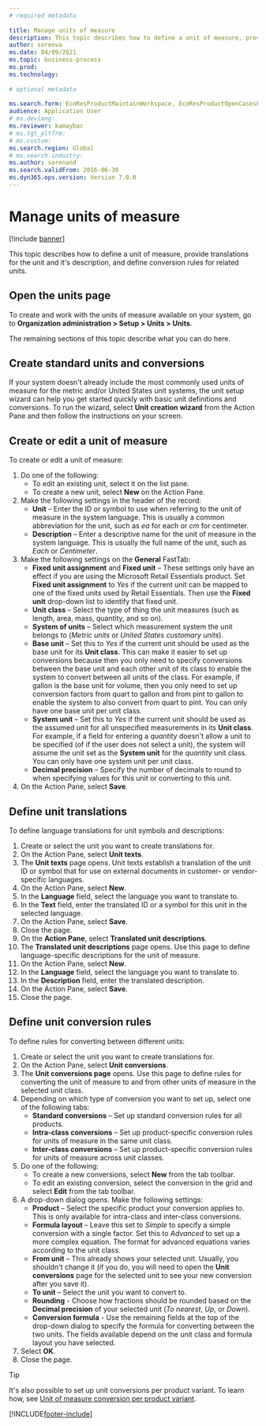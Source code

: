 ```yaml
--- 
# required metadata 
 
title: Manage units of measure
description: This topic describes how to define a unit of measure, provide translations for the unit and it's description, and define conversion rules for related units.
author: sorenva
ms.date: 04/09/2021
ms.topic: business-process 
ms.prod:  
ms.technology:  
 
# optional metadata 
 
ms.search.form: EcoResProductMaintainWorkspace, EcoResProductOpenCasesFormPart, UnitOfMeasure, UnitOfMeasureReportingTranslation, UnitOfMeasureTranslation, UnitOfMeasureConversion, UnitOfMeasureConversionEditOrCreate, UnitOfMeasureLookup, UnitOfMeasureCalculator, UnitOfMeasureWizard, UnitOfMeasureLookupTest
audience: Application User 
# ms.devlang:  
ms.reviewer: kamaybac
# ms.tgt_pltfrm:  
# ms.custom:  
ms.search.region: Global
# ms.search.industry: 
ms.author: sorenand
ms.search.validFrom: 2016-06-30 
ms.dyn365.ops.version: Version 7.0.0 
---
```

# Manage units of measure

[!include [banner](../../includes/banner.md)]

This topic describes how to define a unit of measure, provide translations for the unit and it's description, and define conversion rules for related units.

## Open the units page

To create and work with the units of measure available on your system, go to **Organization administration \> Setup \> Units \> Units**.

The remaining sections of this topic describe what you can do here.

## Create standard units and conversions

If your system doesn't already include the most commonly used units of measure for the metric and/or United States unit systems, the unit setup wizard can help you get started quickly with basic unit definitions and conversions. To run the wizard, select **Unit creation wizard** from the Action Pane and then follow the instructions on your screen.

## Create or edit a unit of measure

To create or edit a unit of measure:

1. Do one of the following:
    - To edit an existing unit, select it on the list pane.
    - To create a new unit, select **New** on the Action Pane.
1. Make the following settings in the header of the record:
    - **Unit** – Enter the ID or symbol to use when referring to the unit of measure in the system language. This is usually a common abbreviation for the unit, such as *ea* for each or *cm* for centimeter.
    - **Description** – Enter a descriptive name for the unit of measure in the system language. This is usually the full name of the unit, such as *Each* or *Centimeter*.
1. Make the following settings on the **General** FastTab:
    - **Fixed unit assignment** and **Fixed unit** – These settings only have an effect if you are using the Microsoft Retail Essentials product. Set **Fixed unit assignment** to *Yes* if the current unit can be mapped to one of the fixed units used by Retail Essentials. Then use the **Fixed unit** drop-down list to identify that fixed unit.
    - **Unit class** – Select the type of thing the unit measures (such as length, area, mass, quantity, and so on).
    - **System of units** – Select which measurement system the unit belongs to (*Metric  units* or *United States customary units*).
    - **Base unit** – Set this to *Yes* if the current unit should be used as the base unit for its **Unit class**. This can make it easier to set up conversions because then you only need to specify conversions between the base unit and each other unit of its class to enable the system to convert between all units of the class. For example, if gallon is the base unit for volume, then you only need to set up conversion factors from quart to gallon and from pint to gallon to enable the system to also convert from quart to pint. You can only have one base unit per unit class.
    - **System unit** – Set this to *Yes* if the current unit should be used as the assumed unit for all unspecified measurements in its **Unit class**. For example, if a field for entering a *quantity* doesn't allow a unit to be specified (of if the user does not select a unit), the system will assume the unit set as the **System unit** for the *quantity* unit class. You can only have one system unit per unit class.
    - **Decimal precision** – Specify the number of decimals to round to when specifying values for this unit or converting to this unit.
1. On the Action Pane, select **Save**.

## Define unit translations

To define language translations for unit symbols and descriptions:

1. Create or select the unit you want to create translations for.
1. On the Action Pane, select **Unit texts**.
1. The **Unit texts** page opens. Unit texts establish a translation of the unit ID or symbol that for use on external documents in customer- or vendor-specific languages.
1. On the Action Pane, select **New**.
1. In the **Language** field, select the language you want to translate to.
1. In the **Text** field, enter the translated ID or a symbol for this unit in the selected language.
1. On the Action Pane, select **Save**.
1. Close the page.
1. On the **Action Pane**, select **Translated unit descriptions**.
1. The **Translated unit descriptions** page opens. Use this page to define language-specific descriptions for the unit of measure.
1. On the Action Pane, select **New**.
1. In the **Language** field, select the language you want to translate to.
1. In the **Description** field, enter the translated description.
1. On the Action Pane, select **Save**.
1. Close the page.

## Define unit conversion rules

To define rules for converting between different units:

1. Create or select the unit you want to create translations for.
1. On the Action Pane, select **Unit conversions**.
1. The **Unit conversions page** opens. Use this page to define rules for converting the unit of measure to and from other units of measure in the selected unit class.
1. Depending on which type of conversion you want to set up, select one of the following tabs:
    - **Standard conversions** – Set up standard conversion rules for all products.
    - **Intra-class conversions** – Set up product-specific conversion rules for units of measure in the same unit class.
    - **Inter-class conversions** – Set up product-specific conversion rules for units of measure across unit classes.
1. Do one of the following:
    - To create a new conversions, select **New** from the tab toolbar.
    - To edit an existing conversion, select the conversion in the grid and select **Edit** from the tab toolbar.
1. A drop-down dialog opens. Make the following settings:
    - **Product** – Select the specific product your conversion applies to. This is only available for intra-class and inter-class conversions.
    - **Formula layout** – Leave this set to *Simple* to specify a simple conversion with a single factor. Set this to *Advanced* to set up a more complex equation. The format for advanced equations varies according to the unit class.
    - **From unit** – This already shows your selected unit. Usually, you shouldn't change it (if you do, you will need to open the **Unit conversions** page for the selected unit to see your new conversion after you save it).
    - **To unit** – Select the unit you want to convert to.
    - **Rounding** - Choose how fractions should be rounded based on the **Decimal precision** of your selected unit (*To nearest*, *Up*, or *Down*).
    - **Conversion formula** - Use the remaining fields at the top of the drop-down dialog to specify the formula for converting between the two units. The fields available depend on the unit class and formula layout you have selected.
1. Select **OK**.
1. Close the page.

> [!TIP]
> It's also possible to set up unit conversions per product variant. To learn how, see [Unit of measure conversion per product variant](../uom-conversion-per-product-variant.md).


[!INCLUDE[footer-include](../../../includes/footer-banner.md)]
